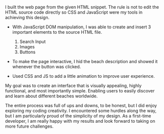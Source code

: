 I built the web page from the given HTML snippet. The rule is not to edit the HTML source code directly so CSS and JavaScript were my tools in achieving this design. 

- With JavaScript DOM manipulation, I was able to create and insert 3 important elements to the source HTML file.

    1. Search Input
    2. Images
    3. Buttons

- To make the page interactive, I hid the beach description and showed it whenever the button was clicked.

- Used CSS and JS to add a little animation to improve user experience.

My goal was to create an interface that is visually appealing, highly functional, and most importantly simple. Enabling users to easily discover and learn about different beaches worldwide.

The entire process was full of ups and downs, to be honest, but I did enjoy exploring my coding creativity. I encountered some hurdles along the way, but I am particularly proud of the simplicity of my design. As a first-time developer, I am really happy with my results and look forward to taking on more future challenges.
